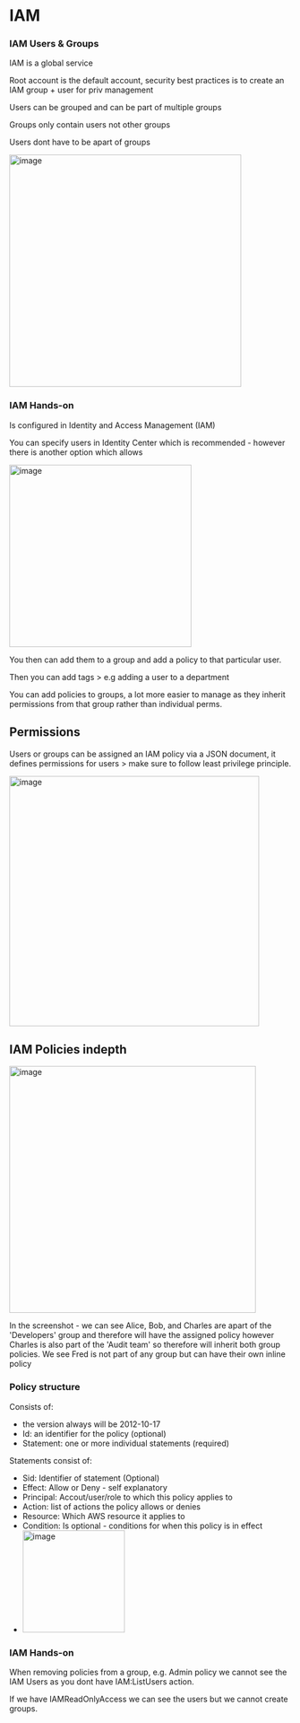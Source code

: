 # IAM

### IAM Users & Groups

IAM is a global service

Root account is the default account, security best practices is to create an IAM group + user for priv management

Users can be grouped and can be part of multiple groups

Groups only contain users not other groups

Users dont have to be apart of groups

<img width="414" alt="image" src="https://github.com/UpheldSmile/Virtual-Network/assets/49825639/6ad31eb7-8d51-4745-b79e-8a7fe898bb5f">

### IAM Hands-on

Is configured in Identity and Access Management (IAM)

You can specify users in Identity Center which is recommended - however there is another option which allows

<img width="325" alt="image" src="https://github.com/UpheldSmile/Virtual-Network/assets/49825639/da5c1b5a-f0e7-42a8-bdc5-7d99ec4e08e8">

You then can add them to a group and add a policy to that particular user.

Then you can add tags > e.g adding a user to a department

You can add policies to groups, a lot more easier to manage as they inherit permissions from that group rather than individual perms.

## Permissions

Users or groups can be assigned an IAM policy via a JSON document, it defines permissions for users > make sure to follow least privilege principle.

<img width="446" alt="image" src="https://github.com/UpheldSmile/Virtual-Network/assets/49825639/936d2a8f-7c40-45dd-970d-183b2ff94ca3">

## IAM Policies indepth

<img width="440" alt="image" src="https://github.com/UpheldSmile/Virtual-Network/assets/49825639/8d086bd6-ed1c-4e2f-a84b-33a7adba1c30">

In the screenshot - we can see Alice, Bob, and Charles are apart of the 'Developers' group and therefore will have the assigned policy however Charles is also part of the 'Audit team' so therefore will inherit both group policies. We see Fred is not part of any group but can have their own inline policy

### Policy structure

Consists of:
- the version always will be 2012-10-17
- Id: an identifier for the policy (optional)
- Statement: one or more individual statements (required)

Statements consist of:
- Sid: Identifier of statement (Optional)
- Effect: Allow or Deny - self explanatory
- Principal: Accout/user/role to which this policy applies to
- Action: list of actions the policy allows or denies
- Resource: Which AWS resource it applies to
- Condition: Is optional - conditions for when this policy is in effect
- <img width="182" alt="image" src="https://github.com/UpheldSmile/Virtual-Network/assets/49825639/920bbed3-655f-4f63-a139-49b824eaa0c8">


### IAM Hands-on
When removing policies from a group, e.g. Admin policy we cannot see the IAM Users as you dont have IAM:ListUsers action.

If we have IAMReadOnlyAccess we can see the users but we cannot create groups.




